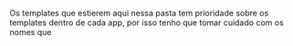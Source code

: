 Os templates que estierem aqui nessa pasta tem prioridade sobre
os templates dentro de cada app, por isso tenho que tomar cuidado com os nomes que 